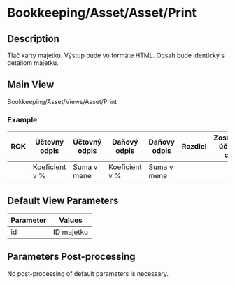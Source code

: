 # Bookkeeping/Asset/Asset/Print

## Description

Tlač karty majetku. Výstup bude vo formáte HTML. Obsah bude identický s detailom majetku.

## Main View

Bookkeeping/Asset/Views/Asset/Print

### Example

| ROK | Účtovný odpis  | Účtovný odpis | Daňový odpis   | Daňový odpis | Rozdiel | Zostatková účtovná cena | Zostatková daňová cena | Zaúčtované dňa |
| --- | -------------- | ------------- | -------------- | ------------ | ------- | ----------------------- | ---------------------- | -------------- |
|     | Koeficient v % | Suma v mene   | Koeficient v % | Suma v mene  |         |                         |                        |                |

## Default View Parameters

| Parameter | Values     |
| --------- | ---------- |
| id        | ID majetku |

## Parameters Post-processing

No post-processing of default parameters is necessary.